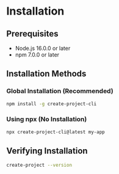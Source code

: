 # Installation

## Prerequisites

- Node.js 16.0.0 or later
- npm 7.0.0 or later

## Installation Methods

### Global Installation (Recommended)

```bash
npm install -g create-project-cli
```

### Using npx (No Installation)

```bash
npx create-project-cli@latest my-app
```

## Verifying Installation

```bash
create-project --version
```